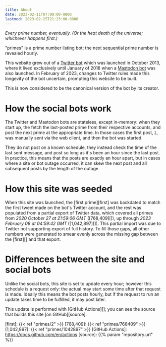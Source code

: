 ```yaml
---
title: About
date: 2023-02-11T07:00:00-0800
lastmod: 2023-02-25T21:23:00-0800
---
```


_Every prime number, eventually. (Or the heat death of the universe; whichever happens first.)_

"primes" is a prime number listing bot; the next sequential prime number is
revealed hourly.

This website grew out of a [Twitter bot][twitter] which was launched in October
2013, where it lived exclusively until January of 2018 when a [Mastodon
bot][mastodon] was also launched. In February of 2023, changes to Twitter rules
made this longevity of the bot uncertain, prompting this website to be built.

This is now considered to be the canonical version of the bot by its creator.

# How the social bots work 

The Twitter and Mastodon bots are stateless, except in-memory: when they start
up, the fetch the last-posted prime from their respective accounts, and post the
next prime at the appropriate time. In those cases the first post, `2`, was
manually sent via the web client, and then the bot was started.

They do not post on a known schedule, they instead check the time of the last
sent message, and post so long as it's been an hour since the last post. In
practice, this means that the posts are exactly an hour apart, but in cases
where a site or bot outage occurred, it can skew the next post and all
subsequent posts by the length of the outage.

# How this site was seeded

When this site was launched, the [first prime][first] was backdated to match the
first tweet made on the bot's Twitter account, and the rest was populated from a
partial export of Twitter data, which covered all primes from _2020 October 27
at 21:59:06 GMT_ ([768,409][]), up through _2023 February 08 at 04:59:42 GMT_
([1,042,897][]). This partial import was due to Twitter not supporting export of
full history. To fill those gaps, all other numbers were generated to smear
evenly across the missing gap between the [first][] and that export.

# Differences between the site and social bots

Unlike the social bots, this site is set to update every hour; however this
schedule is a request only: the actual may start some time after that request is
made. Ideally this means the bot posts hourly, but if the request to run an
update takes time to be fulfilled, it may post later.

This update is performed with [GitHub Actions][]; you can see the source that
builds this site [on GitHub][source].


[twitter]: https://twitter.com/_primes_
[mastodon]: https://botsin.space/@primes
[first]: {{< ref "primes/2" >}}
[768,409]: {{< ref  "primes/768409" >}}
[1,042,897]: {{< ref "primes/1042897" >}}
[GitHub Actions]: https://docs.github.com/en/actions
[source]: {{% param "repository.url" %}}

